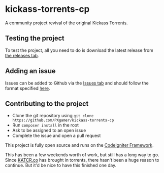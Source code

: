 # kickass-torrents-cp

A community project revival of the original Kickass Torrents.

## Testing the project
To test the project, all you need to do is download the latest release from [the releases tab][latest].

## Adding an issue
Issues can be added to Github via the [Issues tab][issues] and should follow the format specified [here][example-issue].

## Contributing to the project
- Clone the git repository using `git clone https://github.com/PXgamer/kickass-torrents-cp`
- Run `composer install` in the root
- Ask to be assigned to an open issue
- Complete the issue and open a pull request

This project is fully open source and runs on the [CodeIgniter Framework][ci].

This has been a few weekends worth of work, but still has a long way to go. Since [KATCR.co][katcr] has brought in torrents, there hasn't been a huge reason to continue. But it'd be nice to have this finished one day.

[issues]: https://github.com/PXgamer/kickass-torrents-cp/issues
[latest]: https://github.com/PXgamer/kickass-torrents-cp/releases/latest
[ci]: https://codeigniter.com
[katcr]: https://katcr.co
[example-issue]: https://github.com/PXgamer/kickass-torrents-cp/issues/1